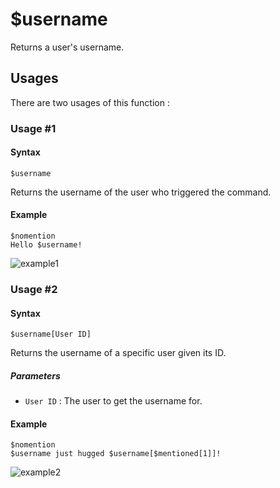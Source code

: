 # $username
Returns a user's username.

## Usages
There are two usages of this function :

### Usage #1
#### Syntax
```
$username
```
Returns the username of the user who triggered the command.

#### Example
```
$nomention
Hello $username!
```
![example1](https://user-images.githubusercontent.com/69215413/114783581-fc88e180-9d47-11eb-91a6-02e60b20fcf4.png)

### Usage #2
#### Syntax
```
$username[User ID]
```
Returns the username of a specific user given its ID.

##### Parameters
- `User ID` : The user to get the username for.

#### Example
```
$nomention
$username just hugged $username[$mentioned[1]]!
```
![example2](https://user-images.githubusercontent.com/69215413/114783383-f430a680-9d47-11eb-91e5-6ade1c6ef234.png)
